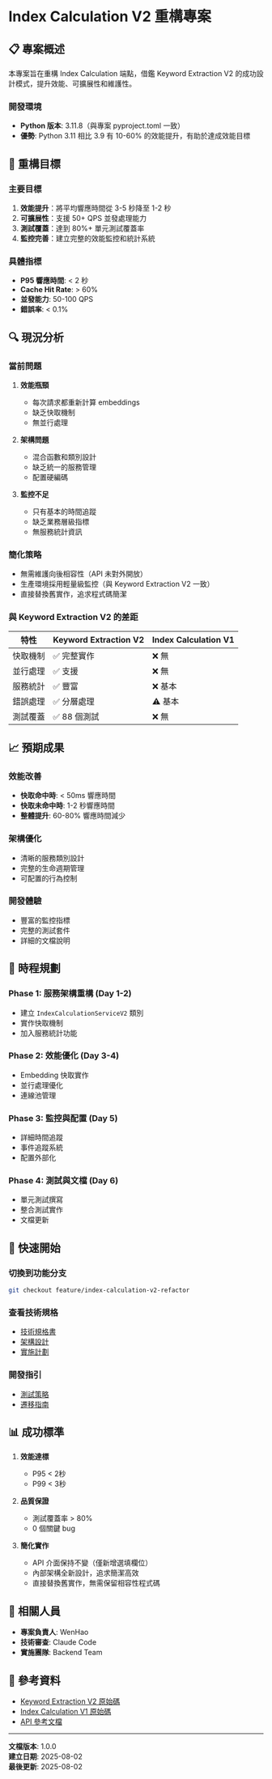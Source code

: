 # Index Calculation V2 重構專案

## 📋 專案概述

本專案旨在重構 Index Calculation 端點，借鑑 Keyword Extraction V2 的成功設計模式，提升效能、可擴展性和維護性。

### 開發環境
- **Python 版本**: 3.11.8（與專案 pyproject.toml 一致）
- **優勢**: Python 3.11 相比 3.9 有 10-60% 的效能提升，有助於達成效能目標

## 🎯 重構目標

### 主要目標
1. **效能提升**：將平均響應時間從 3-5 秒降至 1-2 秒
2. **可擴展性**：支援 50+ QPS 並發處理能力
3. **測試覆蓋**：達到 80%+ 單元測試覆蓋率
4. **監控完善**：建立完整的效能監控和統計系統

### 具體指標
- **P95 響應時間**: < 2 秒
- **Cache Hit Rate**: > 60%
- **並發能力**: 50-100 QPS
- **錯誤率**: < 0.1%

## 🔍 現況分析

### 當前問題
1. **效能瓶頸**
   - 每次請求都重新計算 embeddings
   - 缺乏快取機制
   - 無並行處理

2. **架構問題**
   - 混合函數和類別設計
   - 缺乏統一的服務管理
   - 配置硬編碼

3. **監控不足**
   - 只有基本的時間追蹤
   - 缺乏業務層級指標
   - 無服務統計資訊

### 簡化策略
- 無需維護向後相容性（API 未對外開放）
- 生產環境採用輕量級監控（與 Keyword Extraction V2 一致）
- 直接替換舊實作，追求程式碼簡潔

### 與 Keyword Extraction V2 的差距
| 特性 | Keyword Extraction V2 | Index Calculation V1 |
|------|----------------------|---------------------|
| 快取機制 | ✅ 完整實作 | ❌ 無 |
| 並行處理 | ✅ 支援 | ❌ 無 |
| 服務統計 | ✅ 豐富 | ❌ 基本 |
| 錯誤處理 | ✅ 分層處理 | ⚠️ 基本 |
| 測試覆蓋 | ✅ 88 個測試 | ❌ 無 |

## 📈 預期成果

### 效能改善
- **快取命中時**: < 50ms 響應時間
- **快取未命中時**: 1-2 秒響應時間
- **整體提升**: 60-80% 響應時間減少

### 架構優化
- 清晰的服務類別設計
- 完整的生命週期管理
- 可配置的行為控制

### 開發體驗
- 豐富的監控指標
- 完整的測試套件
- 詳細的文檔說明

## 📅 時程規劃

### Phase 1: 服務架構重構 (Day 1-2)
- 建立 `IndexCalculationServiceV2` 類別
- 實作快取機制
- 加入服務統計功能

### Phase 2: 效能優化 (Day 3-4)
- Embedding 快取實作
- 並行處理優化
- 連線池管理

### Phase 3: 監控與配置 (Day 5)
- 詳細時間追蹤
- 事件追蹤系統
- 配置外部化

### Phase 4: 測試與文檔 (Day 6)
- 單元測試撰寫
- 整合測試實作
- 文檔更新

## 🚀 快速開始

### 切換到功能分支
```bash
git checkout feature/index-calculation-v2-refactor
```

### 查看技術規格
- [技術規格書](technical-specification.md)
- [架構設計](architecture-design.md)
- [實施計劃](implementation-plan.md)

### 開發指引
- [測試策略](test-strategy.md)
- [遷移指南](migration-guide.md)

## 📊 成功標準

1. **效能達標**
   - P95 < 2秒
   - P99 < 3秒

2. **品質保證**
   - 測試覆蓋率 > 80%
   - 0 個關鍵 bug

3. **簡化實作**
   - API 介面保持不變（僅新增選填欄位）
   - 內部架構全新設計，追求簡潔高效
   - 直接替換舊實作，無需保留相容性程式碼

## 🤝 相關人員

- **專案負責人**: WenHao
- **技術審查**: Claude Code
- **實施團隊**: Backend Team

## 📝 參考資料

- [Keyword Extraction V2 原始碼](../../../src/services/keyword_extraction_v2.py)
- [Index Calculation V1 原始碼](../../../src/services/index_calculation.py)
- [API 參考文檔](../../API_REFERENCE.md)

---

**文檔版本**: 1.0.0  
**建立日期**: 2025-08-02  
**最後更新**: 2025-08-02
